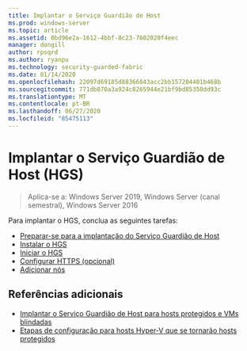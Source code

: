 ```yaml
---
title: Implantar o Serviço Guardião de Host
ms.prod: windows-server
ms.topic: article
ms.assetid: 0bd96e2a-1612-4bbf-8c23-7602020f4eec
manager: dongill
author: rpsqrd
ms.author: ryanpu
ms.technology: security-guarded-fabric
ms.date: 01/14/2020
ms.openlocfilehash: 22097d69185d88366843acc2bb157204401b468b
ms.sourcegitcommit: 771db070a3a924c8265944e21bf9bd85350dd93c
ms.translationtype: MT
ms.contentlocale: pt-BR
ms.lasthandoff: 06/27/2020
ms.locfileid: "85475113"
---
```

# <a name="deploy-the-host-guardian-service-hgs"></a>Implantar o Serviço Guardião de Host (HGS)

>Aplica-se a: Windows Server 2019, Windows Server (canal semestral), Windows Server 2016


Para implantar o HGS, conclua as seguintes tarefas:

- [Preparar-se para a implantação do Serviço Guardião de Host](guarded-fabric-prepare-for-hgs.md)
- [Instalar o HGS](guarded-fabric-choose-where-to-install-hgs.md)
- [Iniciar o HGS](guarded-fabric-initialize-hgs.md)
- [Configurar HTTPS (opcional)](guarded-fabric-configure-hgs-https.md)
- [Adicionar nós](guarded-fabric-configure-additional-hgs-nodes.md)

## <a name="additional-references"></a>Referências adicionais

- [Implantar o Serviço Guardião de Host para hosts protegidos e VMs blindadas](guarded-fabric-deploying-hgs-overview.md)
- [Etapas de configuração para hosts Hyper-V que se tornarão hosts protegidos](guarded-fabric-configure-hgs-with-authorized-hyper-v-hosts.md)
